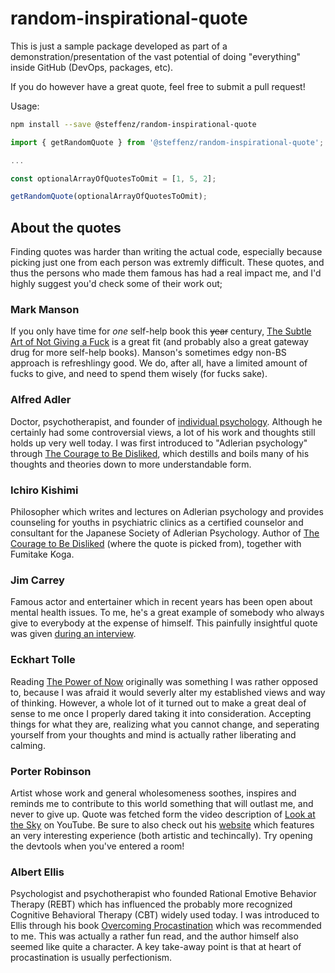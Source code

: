 # random-inspirational-quote
This is just a sample package developed as part of a demonstration/presentation of the vast potential of doing "everything" inside GitHub (DevOps, packages, etc).

If you do however have a great quote, feel free to submit a pull request! 

Usage:

```bash
npm install --save @steffenz/random-inspirational-quote
```

```js
import { getRandomQuote } from '@steffenz/random-inspirational-quote';

...

const optionalArrayOfQuotesToOmit = [1, 5, 2];

getRandomQuote(optionalArrayOfQuotesToOmit);
```

## About the quotes
Finding quotes was harder than writing the actual code, especially because picking just one from each person was extremly difficult. These quotes, and thus the persons who made them famous has had a real impact me, and I'd highly suggest you'd check some of their work out;

### Mark Manson
If you only have time for *one* self-help book this ~~year~~ century, [The Subtle Art of Not Giving a Fuck](https://www.amazon.com/Subtle-Art-Not-Giving-Counterintuitive/dp/0062457713) is a great fit (and probably also a great gateway drug for more self-help books). Manson's sometimes edgy non-BS approach is refreshlingy good. We do, after all, have a limited amount of fucks to give, and need to spend them wisely (for fucks sake).

### Alfred Adler
Doctor, psychotherapist, and founder of [individual psychology](https://en.wikipedia.org/wiki/Individual_psychology). Although he certainly had some controversial views, a lot of his work and thoughts still holds up very well today. I was first introduced to "Adlerian psychology" through [The Courage to Be Disliked](https://www.amazon.com/Courage-Be-Disliked-Phenomenon-Happiness/dp/1501197274), which destills and boils many of his thoughts and theories down to more understandable form.

### Ichiro Kishimi
Philosopher which writes and lectures on Adlerian psychology and provides counseling for youths in psychiatric clinics as a certified counselor and consultant for the Japanese Society of Adlerian Psychology. Author of [The Courage to Be Disliked](https://www.amazon.com/Courage-Be-Disliked-Phenomenon-Happiness/dp/1501197274) (where the quote is picked from), together with Fumitake Koga.

### Jim Carrey
Famous actor and entertainer which in recent years has been open about mental health issues. To me, he's a great example of somebody who always give to everybody at the expense of himself. This painfully insightful quote was given [during an interview](https://www.youtube.com/watch?v=ZIqria9jU9A).

### Eckhart Tolle
Reading [The Power of Now](https://www.amazon.com/Power-Now-Guide-Spiritual-Enlightenment/dp/1577314808/) originally was something I was rather opposed to, because I was afraid it would severly alter my established views and way of thinking. However, a whole lot of it turned out to make a great deal of sense to me once I properly dared taking it into consideration. Accepting things for what they are, realizing what you cannot change, and seperating yourself from your thoughts and mind is actually rather liberating and calming. 

### Porter Robinson
Artist whose work and general wholesomeness soothes, inspires and reminds me to contribute to this world something that will outlast me, and never to give up. Quote was fetched form the video description of [Look at the Sky](https://www.youtube.com/watch?v=TJBh_hj6DzE) on YouTube. Be sure to also check out his [website](https://porterrobinson.com/) which features an very interesting experience (both artistic and techincally). Try opening the devtools when you've entered a room!

### Albert Ellis
Psychologist and psychotherapist who founded Rational Emotive Behavior Therapy (REBT) which has influenced the probably more recognized Cognitive Behavioral Therapy (CBT) widely used today. I was introduced to Ellis through his book [Overcoming Procastination](https://www.amazon.com/Overcoming-Procrastination-Rationally-Inevitable-Hassles/dp/0451159314) which was recommended to me. This was actually a rather fun read, and the author himself also seemed like quite a character. A key take-away point is that at heart of procastination is usually perfectionism.
